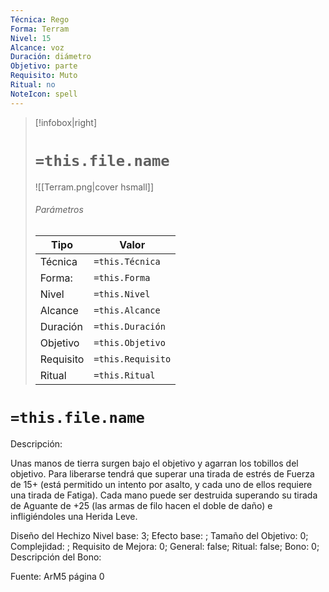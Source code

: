 ```yaml
---
Técnica: Rego
Forma: Terram
Nivel: 15
Alcance: voz 
Duración: diámetro  
Objetivo: parte
Requisito: Muto
Ritual: no
NoteIcon: spell
---
```


> [!infobox|right]
> # `=this.file.name`
> ![[Terram.png|cover hsmall]]
> ###### Parámetros
> Tipo |  Valor |
> ---|---|
> Técnica  | `=this.Técnica`  |
> Forma: | `=this.Forma`  |
> Nivel | `=this.Nivel`  |
> Alcance | `=this.Alcance` |
> Duración | `=this.Duración` |
> Objetivo | `=this.Objetivo` |
> Requisito | `=this.Requisito` |
> Ritual | `=this.Ritual` |

# `=this.file.name`
Descripción: <p>Unas manos de tierra surgen bajo el objetivo y agarran los tobillos del objetivo. Para liberarse tendrá que superar una tirada de estrés de Fuerza de 15+ (está permitido un intento por asalto, y cada uno de ellos requiere una tirada de Fatiga). Cada mano puede ser destruida superando su tirada de Aguante de +25 (las armas de filo hacen el doble de daño) e infligiéndoles una Herida Leve.</p>

Diseño del Hechizo
Nivel base: 3; Efecto base: ;  Tamaño del Objetivo: 0; Complejidad: ; Requisito de Mejora: 0; General: false; Ritual: false; Bono: 0; Descripción del Bono: 

Fuente: ArM5 página 0